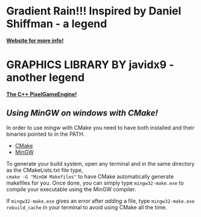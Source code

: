 # **Gradient Rain!!! Inspired by Daniel Shiffman - a legend**
**[Website for more info!](https://thecodingtrain.com/CodingChallenges/004-purplerain.html)**

# **GRAPHICS LIBRARY BY javidx9 - another legend**
**[The C++ PixelGameEngine!](https://github.com/OneLoneCoder/olcPixelGameEngine)**

## ***Using MinGW on windows with CMake!***
In order to use mingw with CMake you need to have both installed and their binaries pointed to in the PATH.

- [CMake](https://cmake.org/)
- [MinGW](https://www.msys2.org/)

To generate your build system, open any terminal and in the same directory as the CMakeLists.txt file type,  
`cmake -G "MinGW Makefiles"` to have CMake automatically generate makefiles for you.
Once done, you can simply type `mingw32-make.exe` to compile your executable using the MinGW compiler. 

If `mingw32-make.exe` gives an error after *adding* a file, type `mingw32-make.exe rebuild_cache` in
your terminal to avoid using CMake all the time.